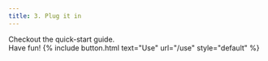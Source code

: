 ```yaml
---
title: 3. Plug it in
---
```



Checkout the quick-start guide.<br />
Have fun!
{% include button.html text="Use" url="/use" style="default" %}
